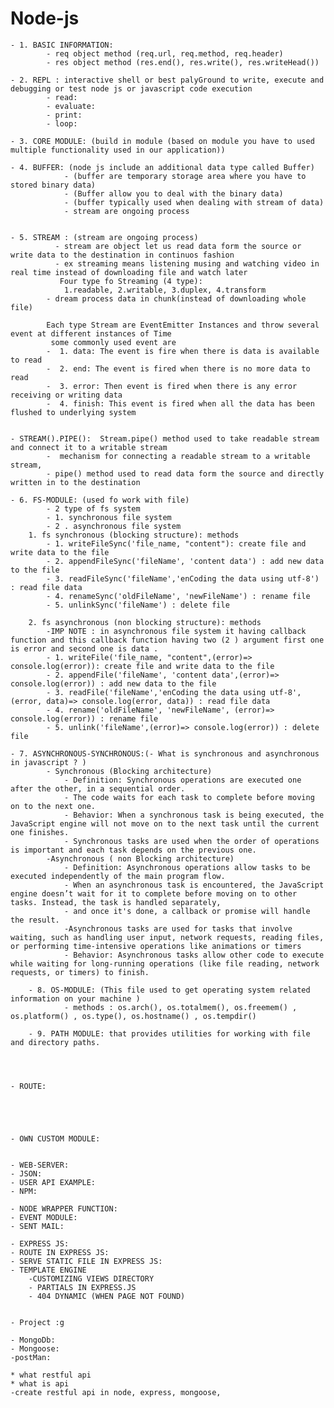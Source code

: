 # Node-js

    - 1. BASIC INFORMATION:
            - req object method (req.url, req.method, req.header)
            - res object method (res.end(), res.write(), res.writeHead())

    - 2. REPL : interactive shell or best palyGround to write, execute and debugging or test node js or javascript code execution
            - read:
            - evaluate:
            - print:
            - loop:

    - 3. CORE MODULE: (build in module (based on module you have to used multiple functionality used in our application))

    - 4. BUFFER: (node js include an additional data type called Buffer)
                - (buffer are temporary storage area where you have to stored binary data)
                - (Buffer allow you to deal with the binary data)
                - (buffer typically used when dealing with stream of data)
                - stream are ongoing process


    - 5. STREAM : (stream are ongoing process)
              - stream are object let us read data form the source or write data to the destination in continuos fashion
              - ex streaming means listening musing and watching video in real time instead of downloading file and watch later
               Four type fo Streaming (4 type):
                1.readable, 2.writable, 3.duplex, 4.transform
            - dream process data in chunk(instead of downloading whole file)

            Each type Stream are EventEmitter Instances and throw several event at different instances of Time
             some commonly used event are
            -  1. data: The event is fire when there is data is available to read
            -  2. end: The event is fired when there is no more data to read
            -  3. error: Then event is fired when there is any error receiving or writing data
            -  4. finish: This event is fired when all the data has been flushed to underlying system


    - STREAM().PIPE():  Stream.pipe() method used to take readable stream and connect it to a writable stream
            -  mechanism for connecting a readable stream to a writable stream,
            - pipe() method used to read data form the source and directly written in to the destination

    - 6. FS-MODULE: (used fo work with file)
            - 2 type of fs system
            - 1. synchronous file system
            - 2 . asynchronous file system
        1. fs synchronous (blocking structure): methods
            - 1. writeFileSync('file_name, "content"): create file and write data to the file
            - 2. appendFileSync('fileName', 'content data') : add new data to the file
            - 3. readFileSync('fileName','enCoding the data using utf-8') : read file data
            - 4. renameSync('oldFileName', 'newFileName') : rename file
            - 5. unlinkSync('fileName') : delete file

        2. fs asynchronous (non blocking structure): methods
            -IMP NOTE : in asynchronous file system it having callback function and this callback function having two (2 ) argument first one is error and second one is data .
            - 1. writeFile('file_name, "content",(error)=> console.log(error)): create file and write data to the file
            - 2. appendFile('fileName', 'content data',(error)=> console.log(error)) : add new data to the file
            - 3. readFile('fileName','enCoding the data using utf-8', (error, data)=> console.log(error, data)) : read file data
            - 4. rename('oldFileName', 'newFileName', (error)=> console.log(error)) : rename file
            - 5. unlink('fileName',(error)=> console.log(error)) : delete file

    - 7. ASYNCHRONOUS-SYNCHRONOUS:(- What is synchronous and asynchronous in javascript ? )
            - Synchronous (Blocking architecture)
                - Definition: Synchronous operations are executed one after the other, in a sequential order.
                - The code waits for each task to complete before moving on to the next one.
                - Behavior: When a synchronous task is being executed, the JavaScript engine will not move on to the next task until the current one finishes.
                - Synchronous tasks are used when the order of operations is important and each task depends on the previous one.
            -Asynchronous ( non Blocking architecture)
                - Definition: Asynchronous operations allow tasks to be executed independently of the main program flow.
                - When an asynchronous task is encountered, the JavaScript engine doesn’t wait for it to complete before moving on to other tasks. Instead, the task is handled separately,
                - and once it's done, a callback or promise will handle the result.
                -Asynchronous tasks are used for tasks that involve waiting, such as handling user input, network requests, reading files, or performing time-intensive operations like animations or timers
                - Behavior: Asynchronous tasks allow other code to execute while waiting for long-running operations (like file reading, network requests, or timers) to finish.

        - 8. OS-MODULE: (This file used to get operating system related information on your machine )
                - methods : os.arch(), os.totalmem(), os.freemem() , os.platform() , os.type(), os.hostname() , os.tempdir()

        - 9. PATH MODULE: that provides utilities for working with file and directory paths.




    - ROUTE:





    - OWN CUSTOM MODULE:


    - WEB-SERVER:
    - JSON:
    - USER API EXAMPLE:
    - NPM:
    
    - NODE WRAPPER FUNCTION:
    - EVENT MODULE:
    - SENT MAIL:

    - EXPRESS JS:
    - ROUTE IN EXPRESS JS:
    - SERVE STATIC FILE IN EXPRESS JS:
    - TEMPLATE ENGINE
        -CUSTOMIZING VIEWS DIRECTORY
        - PARTIALS IN EXPRESS.JS
        - 404 DYNAMIC (WHEN PAGE NOT FOUND)


    - Project :g

    - MongoDb:
    - Mongoose:
    -postMan:

    * what restful api
    * what is api
    -create restful api in node, express, mongoose,
